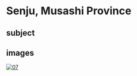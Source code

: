 # Senju, Musashi Province

## subject

## images

[![07](https://upload.wikimedia.org/wikipedia/commons/thumb/6/63/Senju_in_the_Musachi_provimce.jpg/290px-Senju_in_the_Musachi_provimce.jpg)](https://en.wikipedia.org/wiki/File:Senju_in_the_Musachi_provimce.jpg)
